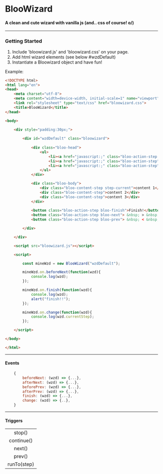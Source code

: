 BlooWizard
======

#### A clean and cute wizard with vanilla js (and.. css of course! o/)

---

### Getting Started

1. Include 'bloowizard.js' and 'bloowizard.css' on your page.
2. Add html wizard elements (see below #wzdDefault)
3. Instantiate a Bloowizard object and have fun!

Example:
```html
<!DOCTYPE html>
<html lang="en">
<head>
    <meta charset="utf-8">    
    <meta content="width=device-width, initial-scale=1" name="viewport" />
    <link rel="stylesheet" type="text/css" href="bloowizard.css">
    <title>BlooWizard</title>    
</head>

<body>

    <div style="padding:30px;">
        
        <div id="wzdDefault" class="bloowizard">
            
            <div class="bloo-head">
                <ul>
                    <li><a href="javascript:;" class="bloo-action-step step-current"> 1 - Lorem </a></li>
                    <li><a href="javascript:;" class="bloo-action-step"> 2 - Ipsum </a></li>
                    <li><a href="javascript:;" class="bloo-action-step"> 3 - Dolor </a></li>
                </ul>
            </div>

            <div class="bloo-body">
                <div class="bloo-content-step step-current">content 1</div>
                <div class="bloo-content-step">content 2</div>
                <div class="bloo-content-step">content 3</div>                
            </div>
            
            <button class="bloo-action-step bloo-finish">Finish!</button>
            <button class="bloo-action-step bloo-next"> &nbsp; > &nbsp; </button>
            <button class="bloo-action-step bloo-prev"> &nbsp; < &nbsp;</button>            

        </div>

    </div>

    <script src="bloowizard.js"></script>

    <script>

        const mineWzd = new BlooWizard("wzdDefault");

        mineWzd.on.beforeNext(function(wzd){ 
            console.log(wzd);            
        });

        mineWzd.on.finish(function(wzd){ 
            console.log(wzd);
            alert("finish!!"); 
        });

        mineWzd.on.change(function(wzd){ 
            console.log(wzd.currentStep);
        });

    </script>

</body>

</html>
```

---

#### Events
```js
    {
        beforeNext: (wzd) => {...},
        afterNext: (wzd) => {...},
        beforePrev: (wzd) => {...},
        afterPrev: (wzd) => {...},
        finish: (wzd) => {...},
        change: (wzd) => {..},
    }
```
---

#### Triggers

<table width="100%" style="text-align: center;">
  <tbody>
    <tr><td>stop()</td></tr>
    <tr><td>continue()</td></tr>
    <tr><td>next()</td></tr>
    <tr><td>prev()</td></tr>
    <tr><td>runTo(step)</td></tr>
  </tbody>
</table>
